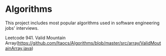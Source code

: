 # Algorithms
This project includes most popular algorithms used in software engineering jobs' interviews.

Leetcode 941. Valid Mountain Array(https://github.com/ltaocs/Algorithms/blob/master/src/array/ValidMoutainArray.java)

